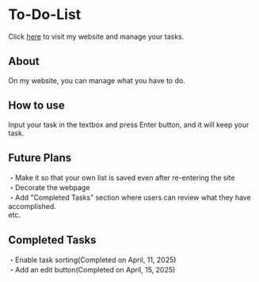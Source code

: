 # To-Do-List
Click [here](https://appleple47.github.io/To-Do-List/) to visit my website and manage your tasks.

## About
On my website, you can manage what you have to do.

## How to use 
Input your task in the textbox and press Enter button, and it will keep your task. 

## Future Plans
・Make it so that your own list is saved even after re-entering the site\
・Decorate the webpage\
・Add "Completed Tasks" section where users can review what they have accomplished.\
  etc.

## Completed Tasks
・Enable task sorting(Completed on April, 11, 2025)\
・Add an edit button(Completed on April, 15, 2025)